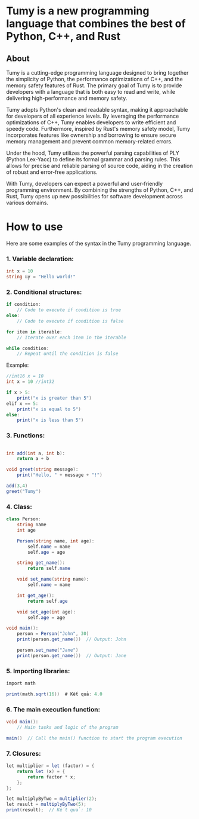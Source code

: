 # Tumy is a new programming language that combines the best of Python, C++, and Rust

## About

Tumy is a cutting-edge programming language designed to bring together the simplicity of Python, the performance optimizations of C++, and the memory safety features of Rust. The primary goal of Tumy is to provide developers with a language that is both easy to read and write, while delivering high-performance and memory safety.

Tumy adopts Python's clean and readable syntax, making it approachable for developers of all experience levels. By leveraging the performance optimizations of C++, Tumy enables developers to write efficient and speedy code. Furthermore, inspired by Rust's memory safety model, Tumy incorporates features like ownership and borrowing to ensure secure memory management and prevent common memory-related errors.

Under the hood, Tumy utilizes the powerful parsing capabilities of PLY (Python Lex-Yacc) to define its formal grammar and parsing rules. This allows for precise and reliable parsing of source code, aiding in the creation of robust and error-free applications.

With Tumy, developers can expect a powerful and user-friendly programming environment. By combining the strengths of Python, C++, and Rust, Tumy opens up new possibilities for software development across various domains.

# How to use

Here are some examples of the syntax in the Tumy programming language.

### 1. Variable declaration:

```cs
int x = 10
string &y = "Hello world!"
```

### 2. Conditional structures:

```cs
if condition:
    // Code to execute if condition is true
else:
    // Code to execute if condition is false

for item in iterable:
    // Iterate over each item in the iterable

while condition:
    // Repeat until the condition is false

```

Example:

```cs
//int16 x = 10
int x = 10 //int32

if x > 5:
    print("x is greater than 5")
elif x == 5:
    print("x is equal to 5")
else:
    print("x is less than 5")

```

### 3. Functions:

```cs

int add(int a, int b):
    return a + b

void greet(string message):
    print("Hello, " + message + "!")

add(3,4)
greet("Tumy")

```

### 4. Class:

```cs
class Person:
    string name
    int age

    Person(string name, int age):
        self.name = name
        self.age = age

    string get_name():
        return self.name

    void set_name(string name):
        self.name = name

    int get_age():
        return self.age

    void set_age(int age):
        self.age = age

void main():
    person = Person("John", 30)
    print(person.get_name())  // Output: John

    person.set_name("Jane")
    print(person.get_name())  // Output: Jane

```

### 5. Importing libraries:

```cs
import math

print(math.sqrt(16))  # Kết quả: 4.0
```

### 6. The main execution function:

```cs
void main():
    // Main tasks and logic of the program

main()  // Call the main() function to start the program execution

```

### 7. Closures:

```cs
let multiplier = let (factor) = {
    return let (x) = {
        return factor * x;
    };
};

let multiplyByTwo = multiplier(2);
let result = multiplyByTwo(5);
print(result);  // Kết quả: 10

```
